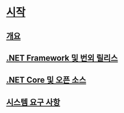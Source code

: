 # [시작](index.md)
## [개요](overview.md)
## [.NET Framework 및 번외 릴리스](the-net-framework-and-out-of-band-releases.md)
## [.NET Core 및 오픈 소스](net-core-and-open-source.md)
## [시스템 요구 사항](system-requirements.md)
